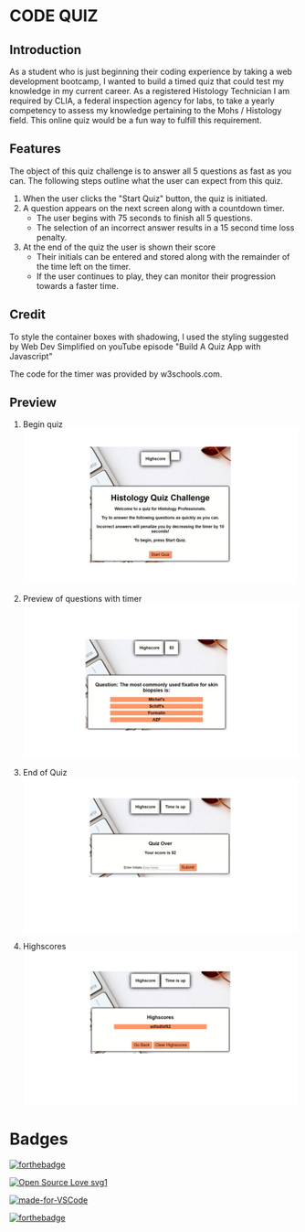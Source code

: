 # CODE QUIZ

## Introduction

As a student who is just beginning their coding experience by taking a web development bootcamp, I wanted to build a timed quiz that could test my knowledge in my current career. 
As a registered Histology Technician I am required by CLIA, a federal inspection agency for labs, to take a yearly competency to assess my knowledge pertaining to the Mohs / Histology field.  This online quiz would be a fun way to fulfill this requirement.


## Features
 The object of this quiz challenge is to answer all 5 questions as fast as you can.
 The following steps outline what the user can expect from this quiz.

 1. When the user clicks the "Start Quiz" button, the quiz is initiated.  
 2. A question appears on the next screen along with a countdown timer.  
    * The user begins with 75 seconds to finish all 5 questions.
    * The selection of an incorrect answer results in a 15 second time loss penalty.
 3. At the end of the quiz the user is shown their score
    * Their initials can be entered and stored along with the remainder of the time left on the timer.
    * If the user continues to play, they can monitor their progression towards a faster time.

 ## Credit
To style the container boxes with shadowing, I used the styling suggested by Web Dev Simplified on youTube episode "Build A Quiz App with Javascript"

The code for the timer was provided by w3schools.com.

## Preview

1. Begin quiz
![image](assets/Start_quiz.jpg)

2. Preview of questions with timer
![image](assets/quiz.jpg)

3. End of Quiz
![image](assets/end_of_quiz.jpg)


4. Highscores
![image](assets/highscore.jpg)



# Badges

[![forthebadge](https://forthebadge.com/images/badges/check-it-out.svg)](https://forthebadge.com)

[![Open Source Love svg1](https://badges.frapsoft.com/os/v1/open-source.svg?v=103)](https://github.com/ellerbrock/open-source-badges/)

[![made-for-VSCode](https://img.shields.io/badge/Made%20for-VSCode-1f425f.svg)](https://code.visualstudio.com/)


[![forthebadge](https://forthebadge.com/images/badges/made-with-javascript.svg)](https://forthebadge.com)